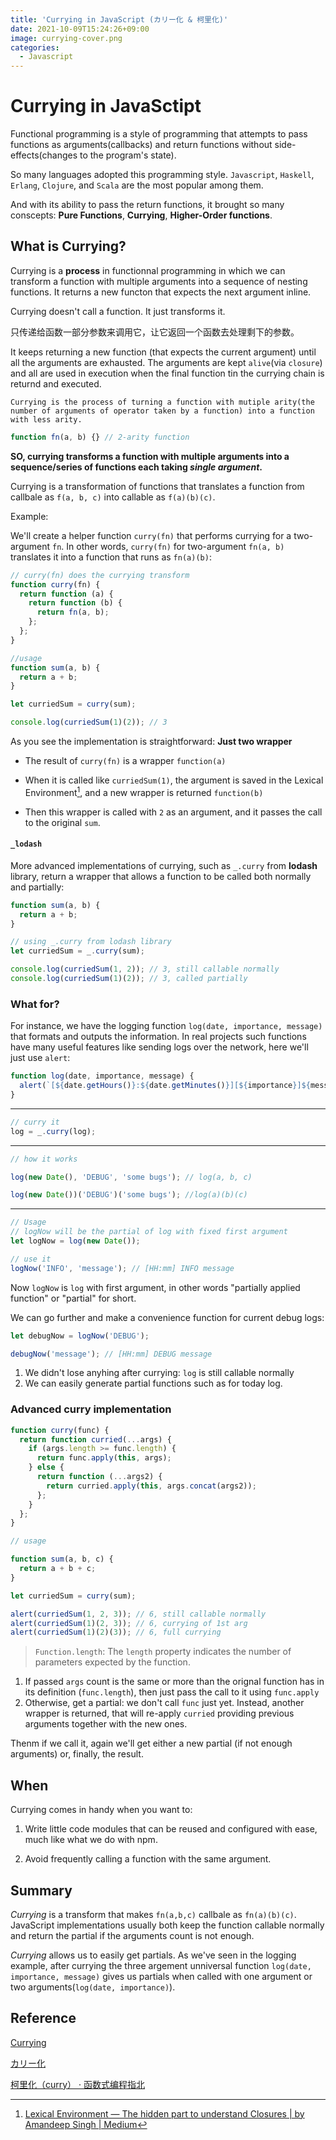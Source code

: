 ```yaml
---
title: 'Currying in JavaScript (カリー化 & 柯里化)'
date: 2021-10-09T15:24:26+09:00
image: currying-cover.png
categories:
  - Javascript
---
```


# Currying in JavaSctipt

Functional programming is a style of programming that attempts to pass functions as arguments(callbacks) and return functions without side-effects(changes to the program's state).

So many languages adopted this programming style. `Javascript`, `Haskell`, `Erlang`, `Clojure`, and `Scala` are the most popular among them.

And with its ability to pass the return functions, it brought so many conscepts: **Pure Functions**, **Currying**, **Higher-Order functions**.

## What is Currying?

Currying is a **process** in functionnal programming in which we can transform a function with multiple arguments into a sequence of nesting functions. It returns a new functon that expects the next argument inline.

Currying doesn't call a function. It just transforms it.

只传递给函数一部分参数来调用它，让它返回一个函数去处理剩下的参数。

It keeps returning a new function (that expects the current argument) until all the arguments are exhausted. The arguments are kept `alive`(via `closure`) and all are used in execution when the final function tin the currying chain is returnd and executed.

```
Currying is the process of turning a function with mutiple arity(the number of arguments of operator taken by a function) into a function with less arity.
```

```js
function fn(a, b) {} // 2-arity function
```

**SO, currying transforms a function with multiple arguments into a sequence/series of functions each taking _single argument_.**

Currying is a transformation of functions that translates a function from callbale as `f(a, b, c)` into callable as `f(a)(b)(c)`.

Example:

We'll create a helper function `curry(fn)` that performs currying for a two-argument `fn`. In other words, `curry(fn)` for two-argument `fn(a, b)` translates it into a function that runs as `fn(a)(b)`:

```js
// curry(fn) does the currying transform
function curry(fn) {
  return function (a) {
    return function (b) {
      return fn(a, b);
    };
  };
}

//usage
function sum(a, b) {
  return a + b;
}

let curriedSum = curry(sum);

console.log(curriedSum(1)(2)); // 3
```

As you see the implementation is straightforward: **Just two wrapper**

- The result of `curry(fn)` is a wrapper `function(a)`

- When it is called like `curriedSum(1)`, the argument is saved in the Lexical Environment[^1], and a new wrapper is returned `function(b)`

[^1]: [Lexical Environment — The hidden part to understand Closures | by Amandeep Singh | Medium](https://amnsingh.medium.com/lexical-environment-the-hidden-part-to-understand-closures-71d60efac0e0)

- Then this wrapper is called with `2` as an argument, and it passes the call to the original `sum`.

#### `_lodash`

More advanced implementations of currying, such as `_.curry` from **lodash** library, return a wrapper that allows a function to be called both normally and partially:

```js
function sum(a, b) {
  return a + b;
}

// using _.curry from lodash library
let curriedSum = _.curry(sum);

console.log(curriedSum(1, 2)); // 3, still callable normally
console.log(curriedSum(1)(2)); // 3, called partially
```

### What for?

For instance, we have the logging function `log(date, importance, message)` that formats and outputs the information. In real projects such functions have many useful features like sending logs over the network, here we'll just use `alert`:

```js
function log(date, importance, message) {
  alert(`[${date.getHours()}:${date.getMinutes()}][${importance}]${message}`);
}
```

---

```js
// curry it
log = _.curry(log);
```

---

```js
// how it works

log(new Date(), 'DEBUG', 'some bugs'); // log(a, b, c)

log(new Date())('DEBUG')('some bugs'); //log(a)(b)(c)
```

---

```js
// Usage
// logNow will be the partial of log with fixed first argument
let logNow = log(new Date());

// use it
logNow('INFO', 'message'); // [HH:mm] INFO message
```

Now `logNow` is `log` with first argument, in other words "partially applied function" or "partial" for short.

We can go further and make a convenience function for current debug logs:

```js
let debugNow = logNow('DEBUG');

debugNow('message'); // [HH:mm] DEBUG message
```

1. We didn't lose anyhing after currying: `log` is still callable normally
2. We can easily generate partial functions such as for today log.

### Advanced curry implementation

```js
function curry(func) {
  return function curried(...args) {
    if (args.length >= func.length) {
      return func.apply(this, args);
    } else {
      return function (...args2) {
        return curried.apply(this, args.concat(args2));
      };
    }
  };
}

// usage

function sum(a, b, c) {
  return a + b + c;
}

let curriedSum = curry(sum);

alert(curriedSum(1, 2, 3)); // 6, still callable normally
alert(curriedSum(1)(2, 3)); // 6, currying of 1st arg
alert(curriedSum(1)(2)(3)); // 6, full currying
```

> `Function.length`: The `length` property indicates the number of parameters expected by the function.

1. If passed `args` count is the same or more than the orignal function has in its definition (`func.length`), then just pass the call to it using `func.apply`
2. Otherwise, get a partial: we don't call `func` just yet. Instead, another wrapper is returned, that will re-apply `curried` providing previous arguments together with the new ones.

Thenm if we call it, again we'll get either a new partial (if not enough arguments) or, finally, the result.

## When

Currying comes in handy when you want to:

1. Write little code modules that can be reused and configured with ease, much like what we do with npm.

2. Avoid frequently calling a function with the same argument.

## Summary

_Currying_ is a transform that makes `fn(a,b,c)` callbale as `fn(a)(b)(c)`. JavaScript implementations usually both keep the function callable normally and return the partial if the arguments count is not enough.

_Currying_ allows us to easily get partials. As we've seen in the logging example, after currying the three argement unniversal function `log(date, importance, message)` gives us partials when called with one argument or two arguments(`log(date, importance)`).

## Reference

[Currying](https://javascript.info/currying-partials)

[カリー化](https://kenju.gitbooks.io/js_step-up-to-intermediate/content/content/part03/currying.html)

[柯里化（curry） · 函数式编程指北](https://llh911001.gitbooks.io/mostly-adequate-guide-chinese/content/ch4.html#%E4%B8%8D%E4%BB%85%E4%BB%85%E6%98%AF%E5%8F%8C%E5%85%B3%E8%AF%AD%E5%92%96%E5%96%B1)
